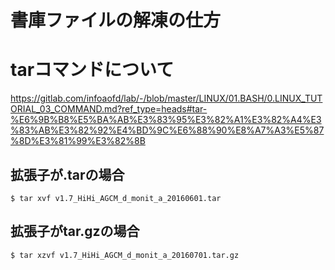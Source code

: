 # 書庫ファイルの解凍の仕方

# tarコマンドについて

https://gitlab.com/infoaofd/lab/-/blob/master/LINUX/01.BASH/0.LINUX_TUTORIAL_03_COMMAND.md?ref_type=heads#tar-%E6%9B%B8%E5%BA%AB%E3%83%95%E3%82%A1%E3%82%A4%E3%83%AB%E3%82%92%E4%BD%9C%E6%88%90%E8%A7%A3%E5%87%8D%E3%81%99%E3%82%8B



## 拡張子が.tarの場合

```
$ tar xvf v1.7_HiHi_AGCM_d_monit_a_20160601.tar
```



## 拡張子がtar.gzの場合

```
$ tar xzvf v1.7_HiHi_AGCM_d_monit_a_20160701.tar.gz 
```

